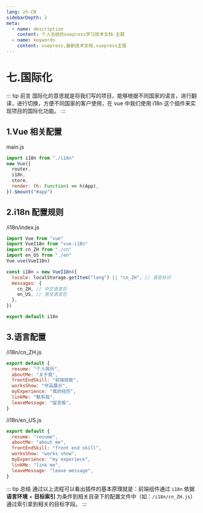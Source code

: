 ```yaml
---
lang: zh-CN
sidebarDepth: 2
meta:
  - name: description
    content: 个人总结的vuepress学习技术文档-主题
  - name: keywords
    content: vuepress,最新技术文档,vuepress主题
---
```


# 七.国际化

::: tip 前言
国际化的意思就是将我们写的项目，能够根据不同国家的语言，进行翻译，进行切换，方便不同国家的客户使用，在 vue 中我们使用 i18n 这个插件来实现项目的国际化功能。
:::

## 1.Vue 相关配置

main.js

```js
import i18n from "./i18n"
new Vue({
  router,
  i18n,
  store,
  render: (h: Function) => h(App),
}).$mount("#app")
```

## 2.i18n 配置规则

/i18n/index.js

```js
import Vue from "vue"
import VueI18n from "vue-i18n"
import cn_ZH from "./cn"
import en_US from "./en"
Vue.use(VueI18n)

const i18n = new VueI18n({
  locale: localStorage.getItem("lang") || "cn_ZH", // 语言标识
  messages: {
    cn_ZH, // 中文语言包
    en_US, // 英文语言包
  },
})

export default i18n
```

## 3.语言配置

/i18n/cn_ZH.js

```js
export default {
  resume: "个人简历",
  aboutMe: "关于我",
  frontEndSkill: "前端技能",
  worksShow: "作品展示",
  myExperience: "我的经历",
  linkMe: "联系我",
  leaveMessage: "留言板",
}
```

/i18n/en_US.js

```js
export default {
  resume: "resume",
  aboutMe: "about me",
  frontEndSkill: "front end skill",
  worksShow: "works show",
  myExperience: "my experiece",
  linkMe: "link me",
  leaveMessage: "leave message",
}
```

::: tip 总结
通过以上流程可以看出插件的基本原理就是：前端组件通过 `i18n` 依据 **语言环境** + **目标索引** 为条件到相关目录下的配置文件中（如：`/i18n/cn_ZH.js`）通过索引拿到相关的目标字段。
:::
